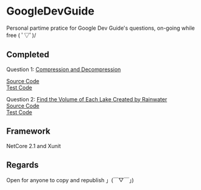 ﻿# GoogleDevGuide
Personal partime pratice for Google Dev Guide's questions, on-going while free ( ﾟ▽ﾟ)/ 
</b>
<h2>Completed</h2>
Question 1:
<a href="https://techdevguide.withgoogle.com/paths/advanced/compress-decompression/#!">Compression and Decompression </a>

<a href="https://github.com/RaysternWong/GoogleDevGuide/blob/master/GoogleDevGuide/Compressor.cs">Source Code </a><br/>
<a href="https://github.com/RaysternWong/GoogleDevGuide/blob/master/GoogleDevGuideTest/CompressorTest.cs">Test Code </a>

Question 2:
<a href="https://techdevguide.withgoogle.com/paths/advanced/volume-of-water/#!">Find the Volume of Each Lake Created by Rainwater </a><br/>
<a href="https://github.com/RaysternWong/GoogleDevGuide/blob/master/GoogleDevGuide/LakeVolumeSolver.cs">Source Code </a><br/>
<a href="https://github.com/RaysternWong/GoogleDevGuide/blob/master/GoogleDevGuideTest/LakeVolumeSolverTest.cs">Test Code </a>

<h2>Framework</h2>
NetCore 2.1 and Xunit

<h2>Regards</h2>
Open for anyone to copy and republish   」(￣▽￣」)